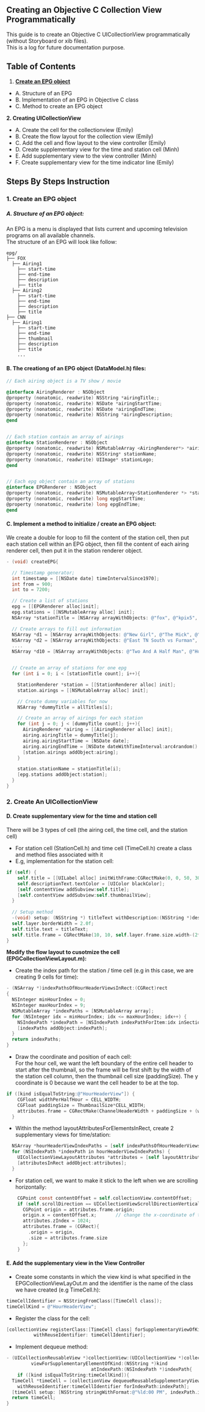 ## Creating an Objective C Collection View Programmatically
This guide is to create an Objective C UICollectionView programmatically (without Storyboard or xib files). <br>
This is a log for future documentation purpose. 


## Table of Contents 
1. [**Create an EPG object**](1.Create-an-EPG-object) <br>
- A. Structure of an EPG <br>
- B. Implementation of an EPG in Objective C class <br>
- C. Method to create an EPG object <br>

**2. Creating UICollectionView** <br>
- A. Create the cell for the collectionview (Emily) <br>
- B. Create the flow layout for the collection view (Emily) <br>
- C. Add the cell and flow layout to the view controller (Emily) <br>
- D. Create supplementary view for the time and station cell (Minh) <br>
- E. Add supplementary view to the view controller (Minh) <br>
- F. Create supplementary view for the time indicator line (Emily) <br> 



## Steps By Steps Instruction 
### 1. Create an EPG object 
 ##### A. Structure of an EPG object:
 An EPG is a menu is displayed that lists current and upcoming television programs on all available channels.  <br>
 The structure of an EPG will look like follow: 

    epg/
    ├── FOX                      
      ├── Airing1
        ├── start-time                      
        ├── end-time                                          
        ├── description        
        ├── title   
      ├── Airing2  
        ├── start-time                      
        ├── end-time                                           
        ├── description        
        ├── title                        
    ├── CNN    
      ├── Airing1
        ├── start-time                      
        ├── end-time                       
        ├── thumbnail                      
        ├── description        
        ├── title 
        ... 

#### B. The creationg of an EPG object (DataModel.h) files:    
   
 ```objective-c
// Each airing object is a TV show / movie 

@interface AiringRenderer : NSObject
@property (nonatomic, readwrite) NSString *airingTitle;;
@property (nonatomic, readwrite) NSDate *airingStartTime;
@property (nonatomic, readwrite) NSDate *airingEndTime;
@property (nonatomic, readwrite) NSString *airingDescription;
@end


// Each station contain an array of airings 
@interface StationRenderer : NSObject
@property (nonatomic, readwrite) NSMutableArray <AiringRenderer*> *airings;
@property (nonatomic, readwrite) NSString* stationName;
@property (nonatomic, readwrite) UIImage* stationLogo;
@end


// Each epg object contain an array of stations 
@interface EPGRenderer : NSObject
@property (nonatomic, readwrite) NSMutableArray<StationRenderer *> *stations;
@property (nonatomic, readwrite) long epgStartTime;
@property (nonatomic, readwrite) long epgEndTime;
@end
``` 

#### C. Implement a method to initialize / create an EPG object: 
We create a double for loop to fill the content of the station cell, then put each station cell within an EPG object, then fill the content of each airing renderer cell, then put it in the station renderer object. 
```objective-c
- (void) createEPG{

  // Timestamp generator;
  int timestamp = [[NSDate date] timeIntervalSince1970];
  int from = 900;
  int to = 7200;

  // Create a list of stations
  epg = [[EPGRenderer alloc]init];
  epg.stations = [[NSMutableArray alloc] init];
  NSArray *stationTitle = [NSArray arrayWithObjects: @"fox", @"kpix5", @"abc7", @"nbc11", @"thecw", @"food", @"hgtv", @"showtime", @"premiere", @"disney",nil];

  // Create arrays to fill out information
  NSArray *d1 = [NSArray arrayWithObjects: @"New Girl", @"The Mick", @"Big Bang Theory", nil];
  NSArray *d2 = [NSArray arrayWithObjects: @"East TN South vs Furman", @"Postgame", @"The Late Show with Stephen Colbert", nil];
  .... 
  NSArray *d10 = [NSArray arrayWithObjects: @"Two And A Half Man", @"Howdie Mandel All-Star Comedy Gala", nil];


  // Create an array of stations for one epg 
  for (int i = 0; i < [stationTitle count]; i++){

    StationRenderer *station = [[StationRenderer alloc] init];
    station.airings = [[NSMutableArray alloc] init];

    // Create dummy variables for now
    NSArray *dummyTitle = allTitles[i];

    // Create an array of airings for each station
    for (int j = 0; j < [dummyTitle count]; j++){
      AiringRenderer *airing = [[AiringRenderer alloc] init];
      airing.airingTitle = dummyTitle[j];
      airing.airingStartTime = [NSDate date];
      airing.airingEndTime = [NSDate dateWithTimeInterval:arc4random() % (to-from+1) sinceDate:airing.airingStartTime];
      [station.airings addObject:airing];
    }

    station.stationName = stationTitle[i];
    [epg.stations addObject:station];
  }
}
```


### 2. Create An UICollectionView
#### D. Create supplementary view for the time and station cell  
There will be 3 types of cell (the airing cell, the time cell, and the station cell) 
- For station cell (StationCell.h) and time cell (TimeCell.h) create a class and method files associated with it 
- E.g, implementation for the station cell: 
```objective-c
if (self) {
    self.title = [[UILabel alloc] initWithFrame:CGRectMake(0, 0, 50, 30)];
    self.descriptionText.textColor = [UIColor blackColor];
    [self.contentView addSubview:self.title];
    [self.contentView addSubview:self.thumbnailView];
  }
  
  // Setup method 
  -(void) setup: (NSString *) titleText withDescription:(NSString *)descriptionText {
  self.layer.borderWidth = 2.0f;
  self.title.text = titleText;
  self.title.frame = CGRectMake(10, 10, self.layer.frame.size.width-(2*xPadding), 30);
}
``` 

**Modify the flow layout to cusotmize the cell (EPGCollectionViewLayout.m):** <br>
- Create the index path for the station / time cell (e.g in this case, we are creating 9 cells for time): 
```objective-c
- (NSArray *)indexPathsOfHourHeaderViewsInRect:(CGRect)rect
{
  NSInteger minHourIndex = 0;
  NSInteger maxHourIndex = 9;
  NSMutableArray *indexPaths = [NSMutableArray array];
  for (NSInteger idx = minHourIndex; idx <= maxHourIndex; idx++) {
    NSIndexPath *indexPath = [NSIndexPath indexPathForItem:idx inSection:0];
    [indexPaths addObject:indexPath];
  }
  return indexPaths;
}
```

- Draw the coordinate and position of each cell: <br> 
For the hour cell, we want the left boundary of the entire cell header to start after the thumbnail, so the frame will be first shift by the width of the station cell column, then the thumbnail cell size (paddingSize). The y coordinate is 0 because we want the cell header to be at the top. 

```objective-c
if ([kind isEqualToString:@"HourHeaderView"]) {
    CGFloat widthPerHalfHour = CELL_WIDTH;
    CGFloat paddingSize = ThumbnailSize*CELL_WIDTH;
    attributes.frame = CGRectMake(ChannelHeaderWidth + paddingSize + (widthPerHalfHour * indexPath.item), 0, widthPerHalfHour, HourHeaderHeight);
  }
```


- Within the method layoutAttributesForElementsInRect, create 2 supplementary views for time/station: 
```objective-c
  NSArray *hourHeaderViewIndexPaths = [self indexPathsOfHourHeaderViewsInRect:rect];
  for (NSIndexPath *indexPath in hourHeaderViewIndexPaths) {
    UICollectionViewLayoutAttributes *attributes = [self layoutAttributesForSupplementaryViewOfKind:@"HourHeaderView" atIndexPath:indexPath];
    [attributesInRect addObject:attributes];
  }
``` 


- For station cell, we want to make it stick to the left when we are scrolling horizontally:
```objective-c
    CGPoint const contentOffset = self.collectionView.contentOffset;
    if (self.scrollDirection == UICollectionViewScrollDirectionVertical) {
      CGPoint origin = attributes.frame.origin;
      origin.x = contentOffset.x;       // change the x-coordinate of the cell to the x-coordinnate of the view 
      attributes.zIndex = 1024;
      attributes.frame = (CGRect){
        .origin = origin,
        .size = attributes.frame.size
      };
    }
```

#### E. Add the supplementary view in the View Controller 
- Create some constants in which the view kind is what specified in the EPGCollectionViewLayOut.m and the identifier is the name of the class we have created (e.g TimeCell.h): 
```objective-c
timeCellIdentifier = NSStringFromClass([TimeCell class]);
timeCellKind = @"HourHeaderView"; 
```

 - Register the class for the cell:
 ``` objective-c
 [collectionView registerClass:[TimeCell class] forSupplementaryViewOfKind: timeCellKind
           withReuseIdentifier: timeCellIdentifier];
  ``` 
  
  - Implement dequeue method:
  ``` objective-c
  - (UICollectionReusableView *)collectionView:(UICollectionView *)collectionView
           viewForSupplementaryElementOfKind:(NSString *)kind
                                 atIndexPath:(NSIndexPath *)indexPath{
      if ([kind isEqualToString:timeCellKind]){
    TimeCell *timeCell = [collectionView dequeueReusableSupplementaryViewOfKind: timeCellKind
      withReuseIdentifier:timeCellIdentifier forIndexPath:indexPath];
    [timeCell setup: [NSString stringWithFormat:@"%ld:00 PM", indexPath.item]];
    return timeCell;
  }
 ```









   
